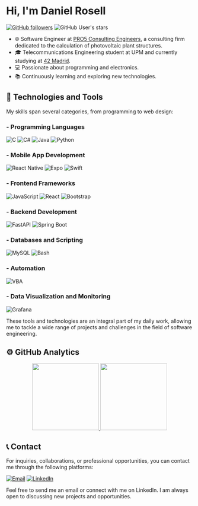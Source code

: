 
# Hi, I'm Daniel Rosell

[![GitHub followers](https://img.shields.io/github/followers/drosell271?style=for-the-badge&logo=github)](https://github.com/drosell271)
![GitHub User's stars](https://img.shields.io/github/stars/drosell271?style=for-the-badge)

- 🌐 Software Engineer at [PRO5 Consulting Engineers](https://pro5engineers.com/), a consulting firm dedicated to the calculation of photovoltaic plant structures.
- 🎓 Telecommunications Engineering student at UPM and currently studying at [42 Madrid](https://www.42madrid.com/).
- 💻 Passionate about programming and electronics.
- 📚 Continuously learning and exploring new technologies.


## 🧰 Technologies and Tools

My skills span several categories, from programming to web design:

### - Programming Languages
![C](https://img.shields.io/badge/C-00599C?style=for-the-badge&logo=c&logoColor=white)
![C#](https://img.shields.io/badge/C%23-239120?style=for-the-badge&logo=c-sharp&logoColor=white)
![Java](https://img.shields.io/badge/Java-007396?style=for-the-badge&logo=java&logoColor=white)
![Python](https://img.shields.io/badge/Python-3776AB?style=for-the-badge&logo=python&logoColor=white)

### - Mobile App Development
![React Native](https://img.shields.io/badge/React_Native-61DAFB?style=for-the-badge&logo=react&logoColor=black)
![Expo](https://img.shields.io/badge/Expo-1B1F23?style=for-the-badge&logo=expo&logoColor=white)
![Swift](https://img.shields.io/badge/Swift-FA7343?style=for-the-badge&logo=swift&logoColor=white)  

### - Frontend Frameworks
![JavaScript](https://img.shields.io/badge/JavaScript-F7DF1E?style=for-the-badge&logo=javascript&logoColor=black)
![React](https://img.shields.io/badge/React-61DAFB?style=for-the-badge&logo=react&logoColor=black)
![Bootstrap](https://img.shields.io/badge/Bootstrap-7952B3?style=for-the-badge&logo=bootstrap&logoColor=white)

### - Backend Development
![FastAPI](https://img.shields.io/badge/FastAPI-009688?style=for-the-badge&logo=fastapi&logoColor=white) 
![Spring Boot](https://img.shields.io/badge/Spring_Boot-6DB33F?style=for-the-badge&logo=springboot&logoColor=white)

### - Databases and Scripting
![MySQL](https://img.shields.io/badge/MySQL-4479A1?style=for-the-badge&logo=mysql&logoColor=white)
![Bash](https://img.shields.io/badge/Bash-4EAA25?style=for-the-badge&logo=gnu-bash&logoColor=white)

### - Automation
![VBA](https://img.shields.io/badge/VBA-217346?style=for-the-badge&logo=microsoft-excel&logoColor=white)

### - Data Visualization and Monitoring
![Grafana](https://img.shields.io/badge/Grafana-F46800?style=for-the-badge&logo=grafana&logoColor=white)

These tools and technologies are an integral part of my daily work, allowing me to tackle a wide range of projects and challenges in the field of software engineering.


## ⚙️ GitHub Analytics

<p align="center">
<a href="https://github.com/drosell271">
  <img height="180em" src="https://github-readme-stats-eight-theta.vercel.app/api?username=drosell271&show_icons=true&theme=algolia&include_all_commits=true&count_private=true"/>
  <img height="180em" src="https://github-readme-stats-eight-theta.vercel.app/api/top-langs/?username=drosell271&layout=compact&langs_count=8&theme=algolia"/>
</a>
</p>

## 📞 Contact

For inquiries, collaborations, or professional opportunities, you can contact me through the following platforms:

[![Email](https://img.shields.io/badge/Email-drmoreno271%40gmail.com-blue?style=for-the-badge&logo=gmail)](mailto:drmoreno271@gmail.com)
[![LinkedIn](https://img.shields.io/badge/LinkedIn-Daniel_Rosell-blue?style=for-the-badge&logo=linkedin)](https://www.linkedin.com/in/danielrosell/)

Feel free to send me an email or connect with me on LinkedIn. I am always open to discussing new projects and opportunities.
